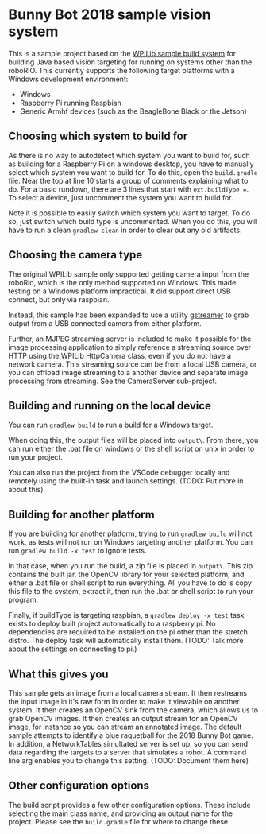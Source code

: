 # Bunny Bot 2018 sample vision system

This is a sample project based on the [WPILib sample build system](https://github.com/wpilibsuite/VisionBuildSamples) for building Java based vision targeting for running on systems other than the roboRIO. This currently supports the following target platforms with a Windows development environment:

* Windows
* Raspberry Pi running Raspbian
* Generic Armhf devices (such as the BeagleBone Black or the Jetson)

## Choosing which system to build for
As there is no way to autodetect which system you want to build for, such as building for a Raspberry Pi on a windows desktop, you have to manually select which system you want to build for.
To do this, open the `build.gradle` file. Near the top at line 10 starts a group of comments explaining what to do. For a basic rundown, there are 3 lines that start with `ext.buildType =`. 
To select a device, just uncomment the system you want to build for. 

Note it is possible to easily switch which system you want to target. To do so, just switch which build type is uncommented. When you do this, you will have to run a clean `gradlew clean` in order to
clear out any old artifacts. 

## Choosing the camera type
The original WPILib sample only supported getting camera input from the roboRio, which is the only method supported on Windows.  This made testing on a Windows platform impractical.  It did support direct USB connect, but only via raspbian.

Instead, this sample has been expanded to use a utility [gstreamer](https://gstreamer.freedesktop.org) to grab output from a USB connected camera from either platform.

Further, an MJPEG streaming server is included to make it possible for the image processing application to simply reference a streaming source over HTTP using the WPILib HttpCamera class, even if you do not have a network camera.  This streaming source can be from a local USB camera, or you can offload image streaming to a another device and separate image processing from streaming.  See the CameraServer sub-project.

## Building and running on the local device
You can run `gradlew build` to run a build for a Windows target.

When doing this, the output files will be placed into `output\`. From there, you can run either the .bat file on windows or the shell script on unix in order to run your project.

You can also run the project from the VSCode debugger locally and remotely using the built-in task and launch settings. (TODO: Put more in about this)

## Building for another platform
If you are building for another platform, trying to run `gradlew build` will not work, as tests will not run on Windows targeting another platform.  You can run `gradlew build -x test` to ignore tests.

In that case, when you run the build, a zip file
is placed in `output\`. This zip contains the built jar, the OpenCV library for your selected platform, and either a .bat file or shell script to run everything. All you have to do is copy
this file to the system, extract it, then run the .bat or shell script to run your program.

Finally, if buildType is targeting raspbian, a `gradlew deploy -x test` task exists to deploy built project automatically to a raspberry pi.  No dependencies are required to be installed on the pi other than the stretch distro.  The deploy task will automatically install them. (TODO: Talk more about the settings on connecting to pi.)

## What this gives you
This sample gets an image from a local camera stream. It then restreams the input image in it's raw form in order to make it viewable on another system.
It then creates an OpenCV sink from the camera, which allows us to grab OpenCV images. It then creates an output stream for an OpenCV image, for instance so you can stream an annotated
image. The default sample attempts to identify a blue raquetball for the 2018 Bunny Bot game. In addition, a NetworkTables simultated server is set up, so you can send data regarding the targets to a server that simulates a robot.  A command line arg enables you to change this setting. (TODO: Document them here)

## Other configuration options
The build script provides a few other configuration options. These include selecting the main class name, and providing an output name for the project.
Please see the `build.gradle` file for where to change these. 